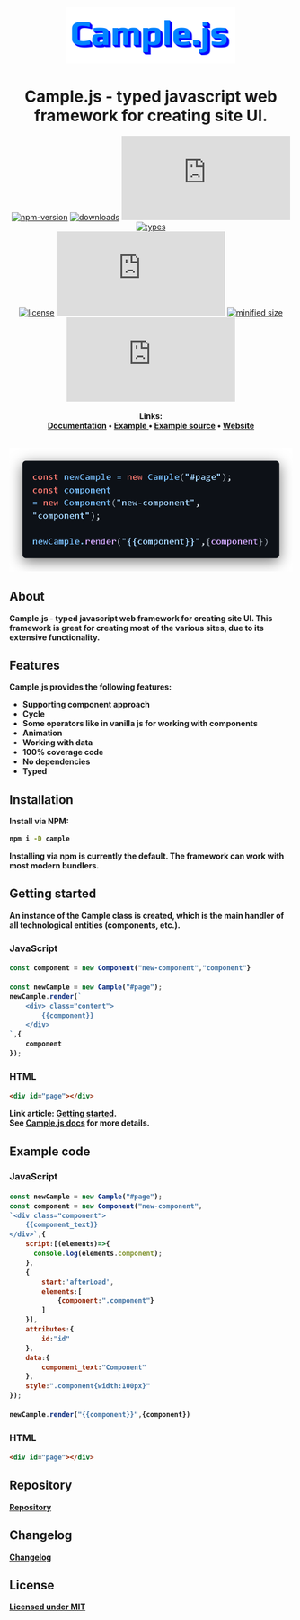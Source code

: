 <p align="center">
    <a href="https://www.npmjs.com/package/cample">
        <img src="https://github.com/Camplejs/media/blob/main/logo.png" alt="cample" >
    </a>
</p>
<h1 align="center">Cample.js - typed javascript web framework for creating site UI.</h1>
<div align="center">

[![npm-version](https://img.shields.io/npm/v/cample?logo=npm&color=blue&style=flat-square)](https://www.npmjs.com/package/cample)
[![downloads](https://img.shields.io/npm/dt/cample?color=blue&style=flat-square)](https://www.npmjs.com/package/cample)
[![stars](https://img.shields.io/github/stars/Camplejs/Cample.js?logo=github&style=flat-square)](https://github.com/Camplejs/Cample.js)
[![types](https://img.shields.io/npm/types/cample?logo=typescript&style=flat-square)](https://github.com/Camplejs/Cample.js)<br>
[![license](https://img.shields.io/npm/l/cample?color=blue&style=flat-square)](https://github.com/Camplejs/Cample.js/blob/main/LICENSE)
[![repo-size](https://img.shields.io/github/repo-size/Camplejs/Cample.js?logo=github&style=flat-square)](https://github.com/Camplejs/Cample.js)
[![minified size](https://img.shields.io/bundlephobia/min/cample?logo=npm&style=flat-square)](https://www.npmjs.com/package/cample)
[![coverage](https://img.shields.io/codecov/c/github/camplejs/cample.js?color=blue&style=flat-square)](https://codecov.io/gh/Camplejs/Cample.js)

</div>

<div align="center"><b>Links:<br> <a href="https://camplejs.github.io/documentation/introduction.html">Documentation</a> • <a href="https://camplejs.github.io/example.html"> Example </a> • <a href="https://github.com/Camplejs/example/blob/main/example.js">Example source</a> • <a href="https://camplejs.github.io">Website</a> </div>
<br>

<p align="center">
    <a href="https://camplejs.github.io/documentation/component.html">
        <img src="https://github.com/Camplejs/media/blob/main/Component.png" alt="Component" >
    </a>
</p>

## About

Cample.js - typed javascript web framework for creating site UI. This framework is great for creating most of the various sites, due to its extensive functionality.

## Features

Cample.js provides the following features:

- **Supporting component approach**
- **Cycle**
- **Some operators like in vanilla js for working with components**
- **Animation**
- **Working with data**
- **100% coverage code**
- **No dependencies**
- **Typed**
  
## Installation

Install via NPM:
```bash
npm i -D cample 
```
Installing via npm is currently the default. The framework can work with most modern bundlers.

## Getting started
An instance of the Cample class is created, which is the main handler of all technological entities (components, etc.).
  
### JavaScript
```javascript
const component = new Component("new-component","component"}
            
const newCample = new Cample("#page");
newCample.render(`
    <div> class="content">
        {{component}}
    </div>
`,{
    component
});
```
### HTML
```html
<div id="page"></div>
```
Link article: <a href="https://camplejs.github.io/documentation/getting-started.html">Getting started</a>.<br>
See <a href="https://camplejs.github.io/documentation/introduction.html">Cample.js docs</a> for more details.
## Example code
### JavaScript
```javascript
const newCample = new Cample("#page");
const component = new Component("new-component", 
`<div class="component">
    {{component_text}}
</div>`,{
    script:[(elements)=>{
      console.log(elements.component);
    },
    {
        start:'afterLoad',
        elements:[
            {component:".component"}
        ]
    }],
    attributes:{
        id:"id"
    },
    data:{
        component_text:"Component"
    },
    style:".component{width:100px}"
});

newCample.render("{{component}}",{component})
```
### HTML
```html
<div id="page"></div>
```

## Repository
  
[Repository](https://github.com/Camplejs/Cample.js)
  
## Changelog

[Changelog](https://github.com/Camplejs/Cample.js/releases)

## License
[Licensed under MIT](https://github.com/Camplejs/Cample.js/blob/main/LICENSE)
